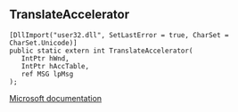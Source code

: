 ## TranslateAccelerator

```
[DllImport("user32.dll", SetLastError = true, CharSet = CharSet.Unicode)]
public static extern int TranslateAccelerator(
   IntPtr hWnd,
   IntPtr hAccTable,
   ref MSG lpMsg
);
```

[Microsoft documentation](https://docs.microsoft.com/en-us/windows/win32/api/winuser/nf-winuser-translateacceleratorw)
